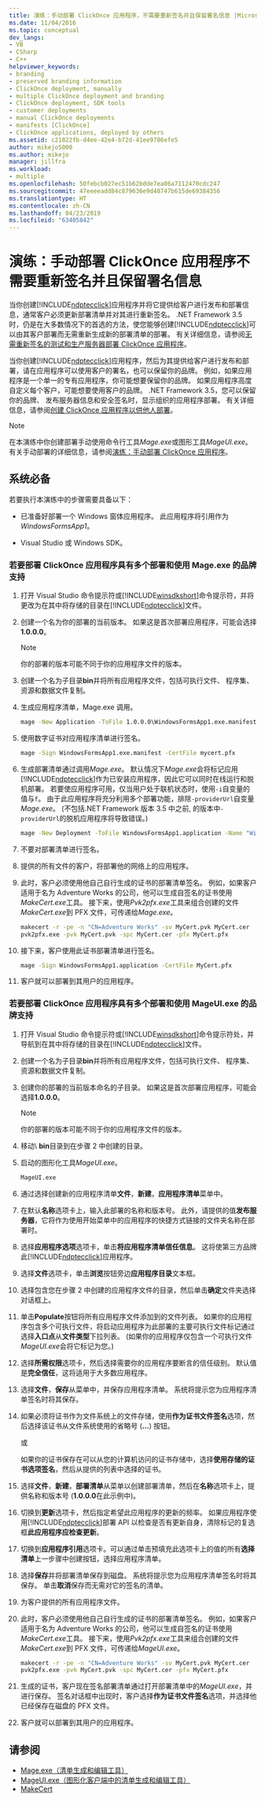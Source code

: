 ```yaml
---
title: 演练：手动部署 ClickOnce 应用程序，不需要重新签名并且保留署名信息 |Microsoft Docs
ms.date: 11/04/2016
ms.topic: conceptual
dev_langs:
- VB
- CSharp
- C++
helpviewer_keywords:
- branding
- preserved branding information
- ClickOnce deployment, manually
- multiple ClickOnce deployment and branding
- ClickOnce deployment, SDK tools
- customer deployments
- manual ClickOnce deployments
- manifests [ClickOnce]
- ClickOnce applications, deployed by others
ms.assetid: c21822fb-d4ee-42e4-b72d-41ee9786efe5
author: mikejo5000
ms.author: mikejo
manager: jillfra
ms.workload:
- multiple
ms.openlocfilehash: 50febcb027ec51b62bdde7ea06a7112470cdc247
ms.sourcegitcommit: 47eeeeadd84c879636e9d48747b615de69384356
ms.translationtype: HT
ms.contentlocale: zh-CN
ms.lasthandoff: 04/23/2019
ms.locfileid: "63405842"
---
```

# <a name="walkthrough-manually-deploy-a-clickonce-application-that-does-not-require-re-signing-and-that-preserves-branding-information"></a>演练：手动部署 ClickOnce 应用程序不需要重新签名并且保留署名信息
当你创建[!INCLUDE[ndptecclick](../deployment/includes/ndptecclick_md.md)]应用程序并将它提供给客户进行发布和部署信息，通常客户必须更新部署清单并对其进行重新签名。 .NET Framework 3.5 时，仍是在大多数情况下的首选的方法，使您能够创建[!INCLUDE[ndptecclick](../deployment/includes/ndptecclick_md.md)]可以由其客户部署而无需重新生成新的部署清单的部署。 有关详细信息，请参阅[无需重新签名的测试和生产服务器部署 ClickOnce 应用程序](../deployment/deploying-clickonce-applications-for-testing-and-production-without-resigning.md)。

 当你创建[!INCLUDE[ndptecclick](../deployment/includes/ndptecclick_md.md)]应用程序，然后为其提供给客户进行发布和部署，请在应用程序可以使用客户的署名，也可以保留你的品牌。 例如，如果应用程序是一个单一的专有应用程序，你可能想要保留你的品牌。 如果应用程序高度自定义每个客户，可能想要使用客户的品牌。 .NET Framework 3.5，您可以保留你的品牌、 发布服务器信息和安全签名时，显示组织的应用程序部署。 有关详细信息，请参阅[创建 ClickOnce 应用程序以供他人部署](../deployment/creating-clickonce-applications-for-others-to-deploy.md)。

> [!NOTE]
> 在本演练中你创建部署手动使用命令行工具*Mage.exe*或图形工具*MageUI.exe*。 有关手动部署的详细信息，请参阅[演练：手动部署 ClickOnce 应用程序](../deployment/walkthrough-manually-deploying-a-clickonce-application.md)。

## <a name="prerequisites"></a>系统必备
 若要执行本演练中的步骤需要具备以下：

- 已准备好部署一个 Windows 窗体应用程序。 此应用程序将引用作为*WindowsFormsApp1*。

- Visual Studio 或 Windows SDK。

### <a name="to-deploy-a-clickonce-application-with-multiple-deployment-and-branding-support-using-mageexe"></a>若要部署 ClickOnce 应用程序具有多个部署和使用 Mage.exe 的品牌支持

1. 打开 Visual Studio 命令提示符或[!INCLUDE[winsdkshort](../debugger/debug-interface-access/includes/winsdkshort_md.md)]命令提示符，并将更改为在其中将存储的目录在[!INCLUDE[ndptecclick](../deployment/includes/ndptecclick_md.md)]文件。

2. 创建一个名为你的部署的当前版本。 如果这是首次部署应用程序，可能会选择**1.0.0.0**。

   > [!NOTE]
   > 你的部署的版本可能不同于你的应用程序文件的版本。

3. 创建一个名为子目录**bin**并将所有应用程序文件，包括可执行文件、 程序集、 资源和数据文件复制。

4. 生成应用程序清单，Mage.exe 调用。

   ```cmd
   mage -New Application -ToFile 1.0.0.0\WindowsFormsApp1.exe.manifest -Name "Windows Forms App 1" -Version 1.0.0.0 -FromDirectory 1.0.0.0\bin -UseManifestForTrust true -Publisher "A. Datum Corporation"
   ```

5. 使用数字证书对应用程序清单进行签名。

   ```cmd
   mage -Sign WindowsFormsApp1.exe.manifest -CertFile mycert.pfx
   ```

6. 生成部署清单通过调用*Mage.exe*。 默认情况下*Mage.exe*会将标记应用[!INCLUDE[ndptecclick](../deployment/includes/ndptecclick_md.md)]作为已安装应用程序，因此它可以同时在线运行和脱机部署。 若要使应用程序可用，仅当用户处于联机状态时，使用`-i`自变量的值与`f`。 由于此应用程序将充分利用多个部署功能，排除`-providerUrl`自变量*Mage.exe*。 (不包括.NET Framework 版本 3.5 中之前, 的版本中`-providerUrl`的脱机应用程序将导致错误。)

   ```cmd
   mage -New Deployment -ToFile WindowsFormsApp1.application -Name "Windows Forms App 1" -Version 1.0.0.0 -AppManifest 1.0.0.0\WindowsFormsApp1.manifest
   ```

7. 不要对部署清单进行签名。

8. 提供的所有文件的客户，将部署他的网络上的应用程序。

9. 此时，客户必须使用他自己自行生成的证书的部署清单签名。 例如，如果客户适用于名为 Adventure Works 的公司，他可以生成自签名的证书使用*MakeCert.exe*工具。 接下来，使用*Pvk2pfx.exe*工具来组合创建的文件*MakeCert.exe*到 PFX 文件，可传递给*Mage.exe*。

    ```cmd
    makecert -r -pe -n "CN=Adventure Works" -sv MyCert.pvk MyCert.cer
    pvk2pfx.exe -pvk MyCert.pvk -spc MyCert.cer -pfx MyCert.pfx
    ```

10. 接下来，客户使用此证书部署清单进行签名。

    ```cmd
    mage -Sign WindowsFormsApp1.application -CertFile MyCert.pfx
    ```

11. 客户就可以部署到其用户的应用程序。

### <a name="to-deploy-a-clickonce-application-with-multiple-deployment-and-branding-support-using-mageuiexe"></a>若要部署 ClickOnce 应用程序具有多个部署和使用 MageUI.exe 的品牌支持

1. 打开 Visual Studio 命令提示符或[!INCLUDE[winsdkshort](../debugger/debug-interface-access/includes/winsdkshort_md.md)]命令提示符处，并导航到在其中将存储的目录在[!INCLUDE[ndptecclick](../deployment/includes/ndptecclick_md.md)]文件。

2. 创建一个名为子目录**bin**并将所有应用程序文件，包括可执行文件、 程序集、 资源和数据文件复制。

3. 创建你的部署的当前版本命名的子目录。 如果这是首次部署应用程序，可能会选择**1.0.0.0**。

   > [!NOTE]
   > 你的部署的版本可能不同于你的应用程序文件的版本。

4. 移动\\ **bin**目录到在步骤 2 中创建的目录。

5. 启动的图形化工具*MageUI.exe*。

   ```cmd
   MageUI.exe
   ```

6. 通过选择创建新的应用程序清单**文件**，**新建**，**应用程序清单**菜单中。

7. 在默认**名称**选项卡上，输入此部署的名称和版本号。 此外，请提供的值**发布服务器**，它将作为使用开始菜单中的应用程序的快捷方式链接的文件夹名称在部署时。

8. 选择**应用程序选项**选项卡，单击**将应用程序清单信任信息**。 这将使第三方品牌此[!INCLUDE[ndptecclick](../deployment/includes/ndptecclick_md.md)]应用程序。

9. 选择**文件**选项卡，单击**浏览**按钮旁边**应用程序目录**文本框。

10. 选择包含您在步骤 2 中创建的应用程序文件的目录，然后单击**确定**文件夹选择对话框上。

11. 单击**Populate**按钮将所有应用程序文件添加到的文件列表。 如果你的应用程序包含多个可执行文件，将启动应用程序为此部署的主要可执行文件标记通过选择**入口点**从**文件类型**下拉列表。 (如果你的应用程序仅包含一个可执行文件*MageUI.exe*会将它标记为您。)

12. 选择**所需权限**选项卡，然后选择需要你的应用程序要断言的信任级别。 默认值是**完全信任**，这将适用于大多数应用程序。

13. 选择**文件**，**保存**从菜单中，并保存应用程序清单。 系统将提示您为应用程序清单签名时将其保存。

14. 如果必须将证书作为文件系统上的文件存储，使用**作为证书文件签名**选项，然后选择该证书从文件系统使用的省略号 (**...**) 按钮。

     或

     如果你的证书保存在可以从您的计算机访问的证书存储中，选择**使用存储的证书选项签名**，然后从提供的列表中选择的证书。

15. 选择**文件**，**新建**，**部署清单**从菜单以创建部署清单，然后在**名称**选项卡上，提供名称和版本号 (**1.0.0.0**在此示例中)。

16. 切换到**更新**选项卡，然后指定希望此应用程序的更新的频率。 如果应用程序使用[!INCLUDE[ndptecclick](../deployment/includes/ndptecclick_md.md)]部署 API 以检查是否有更新自身，清除标记的复选框**此应用程序应检查更新**。

17. 切换到**应用程序引用**选项卡。可以通过单击预填充此选项卡上的值的所有**选择清单**上一步骤中创建按钮，选择应用程序清单。

18. 选择**保存**并将部署清单保存到磁盘。 系统将提示您为应用程序清单签名时将其保存。 单击**取消**保存而无需对它的签名的清单。

19. 为客户提供的所有应用程序文件。

20. 此时，客户必须使用他自己自行生成的证书的部署清单签名。 例如，如果客户适用于名为 Adventure Works 的公司，他可以生成自签名的证书使用*MakeCert.exe*工具。 接下来，使用*Pvk2pfx.exe*工具来组合创建的文件*MakeCert.exe*到 PFX 文件，可传递给*MageUI.exe*。

    ```cmd
    makecert -r -pe -n "CN=Adventure Works" -sv MyCert.pvk MyCert.cer
    pvk2pfx.exe -pvk MyCert.pvk -spc MyCert.cer -pfx MyCert.pfx
    ```

21. 生成的证书，客户现在签名部署清单通过打开部署清单中的*MageUI.exe*，并进行保存。 签名对话框中出现时，客户选择**作为证书文件签名**选项，并选择他已经保存在磁盘的 PFX 文件。

22. 客户就可以部署到其用户的应用程序。

## <a name="see-also"></a>请参阅
- [Mage.exe（清单生成和编辑工具）](/dotnet/framework/tools/mage-exe-manifest-generation-and-editing-tool)
- [MageUI.exe（图形化客户端中的清单生成和编辑工具）](/dotnet/framework/tools/mageui-exe-manifest-generation-and-editing-tool-graphical-client)
- [MakeCert](/windows/desktop/SecCrypto/makecert)